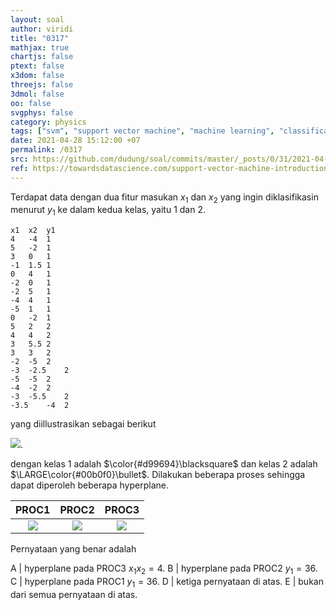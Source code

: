 ```yaml
---
layout: soal
author: viridi
title: "0317"
mathjax: true
chartjs: false
ptext: false
x3dom: false
threejs: false
3dmol: false
oo: false
svgphys: false
category: physics
tags: ["svm", "support vector machine", "machine learning", "classification", "fi3201", "2020-2"]
date: 2021-04-28 15:12:00 +07
permalink: /0317
src: https://github.com/dudung/soal/commits/master/_posts/0/31/2021-04-28-ml-svm-7.md
ref: https://towardsdatascience.com/support-vector-machine-introduction-to-machine-learning-algorithms-934a444fca47
---
```

Terdapat data dengan dua fitur masukan $x_1$ dan $x_2$ yang ingin diklasifikasin menurut $y_1$ ke dalam kedua kelas, yaitu $1$ dan $2$.

```
x1	x2	y1
4	-4	1
5	-2	1
3	0	1
-1	1.5	1
0	4	1
-2	0	1
-2	5	1
-4	4	1
-5	1	1
0	-2	1
5	2	2
4	4	2
3	5.5	2
3	3	2
-2	-5	2
-3	-2.5	2
-5	-5	2
-4	-2	2
-3	-5.5	2
-3.5	-4	2
```

yang diillustrasikan sebagai berikut

![]({{site.baseurl}}/assets/img/0/31/0317a.png).

dengan kelas $1$ adalah $\color{#d99694}\blacksquare$ dan kelas $2$ adalah $\LARGE\color{#00b0f0}\bullet$. Dilakukan beberapa proses sehingga dapat diperoleh beberapa hyperplane.

PROC1 | PROC2 | PROC3
:-: | :-: | :-:
![]({{site.baseurl}}/assets/img/0/31/0317b.png) | ![]({{site.baseurl}}/assets/img/0/31/0317c.png) | ![]({{site.baseurl}}/assets/img/0/31/0317d.png)

Pernyataan yang benar adalah

A | hyperplane pada PROC3 $x_1 x_2   = 4$.
B | hyperplane pada PROC2 $y_1 = 36$.
C | hyperplane pada PROC1 $y_1 = 36$.
D | ketiga pernyataan di atas.
E | bukan dari semua pernyataan di atas.
